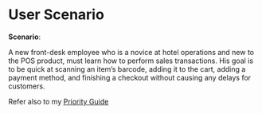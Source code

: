 # User Scenario 

**Scenario**:

A new front-desk employee who is a novice at hotel operations and new to the POS product, must learn how to perform sales transactions. His goal is to be quick at scanning an item’s barcode, adding it to the cart, adding a payment method, and finishing a checkout
without causing any delays for customers.

Refer also to my [Priority Guide](/Users/harshini/Documents/517-Git/Procedure/Untitled/RavindranH/assets/docs/RAVINDRAN-TASK-ANALYSIS.pdf)

